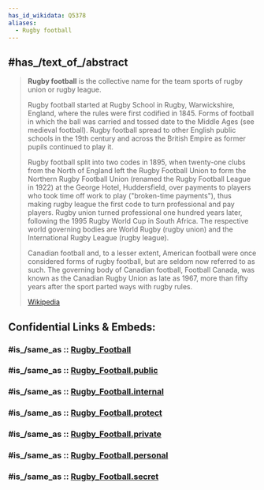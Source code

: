 ```yaml
---
has_id_wikidata: Q5378
aliases:
  - Rugby football
---
```



## #has_/text_of_/abstract 

> **Rugby football** is the collective name for the team sports of rugby union or rugby league.
>
> Rugby football started at Rugby School in Rugby, Warwickshire, England, where the rules were first codified in 1845. Forms of football in which the ball was carried and tossed date to the Middle Ages (see medieval football). Rugby football spread to other English public schools in the 19th century and across the British Empire as former pupils continued to play it.
>
> Rugby football split into two codes in 1895, when twenty-one clubs from the North of England left the Rugby Football Union to form the Northern Rugby Football Union (renamed the Rugby Football League in 1922) at the George Hotel, Huddersfield, over payments to players who took time off work to play ("broken-time payments"), thus making rugby league the first code to turn professional and pay players. Rugby union turned professional one hundred years later, following the 1995 Rugby World Cup in South Africa. The respective world governing bodies are World Rugby (rugby union) and the International Rugby League (rugby league).
>
> Canadian football and, to a lesser extent, American football were once considered forms of rugby football, but are seldom now referred to as such. The governing body of Canadian football, Football Canada, was known as the Canadian Rugby Union as late as 1967, more than fifty years after the sport parted ways with rugby rules.
>
> [Wikipedia](https://en.wikipedia.org/wiki/Rugby%20football) 


## Confidential Links & Embeds: 

### #is_/same_as :: [Rugby_Football](/_Standards/bio/Society/Communication/Performing_Arts/Sport/Team_Sport/Rugby_Football.md) 

### #is_/same_as :: [Rugby_Football.public](/_public/bio/Society/Communication/Performing_Arts/Sport/Team_Sport/Rugby_Football.public.md) 

### #is_/same_as :: [Rugby_Football.internal](/_internal/bio/Society/Communication/Performing_Arts/Sport/Team_Sport/Rugby_Football.internal.md) 

### #is_/same_as :: [Rugby_Football.protect](/_protect/bio/Society/Communication/Performing_Arts/Sport/Team_Sport/Rugby_Football.protect.md) 

### #is_/same_as :: [Rugby_Football.private](/_private/bio/Society/Communication/Performing_Arts/Sport/Team_Sport/Rugby_Football.private.md) 

### #is_/same_as :: [Rugby_Football.personal](/_personal/bio/Society/Communication/Performing_Arts/Sport/Team_Sport/Rugby_Football.personal.md) 

### #is_/same_as :: [Rugby_Football.secret](/_secret/bio/Society/Communication/Performing_Arts/Sport/Team_Sport/Rugby_Football.secret.md)

